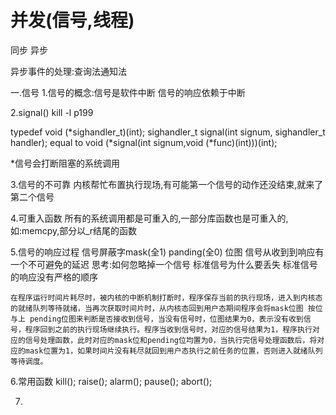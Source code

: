 # 并发(信号,线程)
同步
异步

异步事件的处理:查询法通知法

一.信号
1.信号的概念:信号是软件中断
信号的响应依赖于中断


2.signal()
kill -l
p199

typedef void (*sighandler_t)(int);
sighandler_t signal(int signum, sighandler_t handler);
equal to
void (*signal(int signum,void (*func)(int)))(int);

*信号会打断阻塞的系统调用

3.信号的不可靠
    内核帮忙布置执行现场,有可能第一个信号的动作还没结束,就来了第二个信号


4.可重入函数
    所有的系统调用都是可重入的,一部分库函数也是可重入的,如:memcpy,部分以_r结尾的函数

5.信号的响应过程
信号屏蔽字mask(全1) panding(全0) 位图
信号从收到到响应有一个不可避免的延迟
思考:如何忽略掉一个信号
    标准信号为什么要丢失
    标准信号的响应没有严格的顺序

`在程序运行时间片耗尽时，被内核的中断机制打断时，程序保存当前的执行现场，进入到内核态的就绪队列等待就绪，当再次获取时间片时，从内核态回到用户态期间程序会将mask位图 按位与上 pending位图来判断是否接收到信号，当没有信号时，位图结果为0，表示没有收到信号，程序回到之前的执行现场继续执行。程序当收到信号时，对应的信号结果为1，程序执行对应的信号处理函数，此时对应的mask位和pending位均置为0，当执行完信号处理函数后，将对应的mask位置为1，如果时间片没有耗尽就回到用户态执行之前任务的位置，否则进入就绪队列等待调度。`


6.常用函数
    kill();
    raise();
    alarm();
    pause();
    abort();

7.

